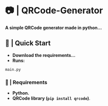 # 📷 | QRCode-Generator
**A simple QRCode generator made in python...**
## 🚀 | Quick Start
+ **Download the requirements...**
+ **Runs:**
```bash
main.py
```
### 📝 | Requirements
+ **Python.**
+ **QRCode library (```pip install qrcode```)**.
